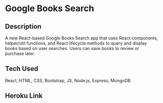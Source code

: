 # Google Books Search

## Description

A new React-based Google Books Search app that uses React components, helper/util functions, and React lifecycle methods to query and display books based on user searches. Users can save books to review or purchase later.

## Tech Used

React, HTML, CSS, Bootstrap, JS, Node.js, Express, MongoDB

## Heroku Link
